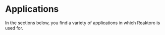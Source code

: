# Applications

In the sections below, you find a variety of applications in which Reaktoro is used for.
